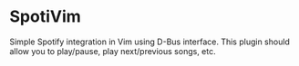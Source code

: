 SpotiVim
========

Simple Spotify integration in Vim using D-Bus interface. This plugin should
allow you to play/pause, play next/previous songs, etc.
